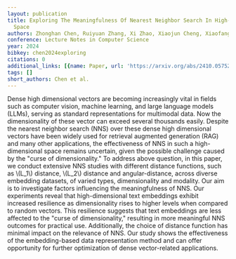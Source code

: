```yaml
---
layout: publication
title: Exploring The Meaningfulness Of Nearest Neighbor Search In High-dimensional
  Space
authors: Zhonghan Chen, Ruiyuan Zhang, Xi Zhao, Xiaojun Cheng, Xiaofang Zhou
conference: Lecture Notes in Computer Science
year: 2024
bibkey: chen2024exploring
citations: 0
additional_links: [{name: Paper, url: 'https://arxiv.org/abs/2410.05752'}]
tags: []
short_authors: Chen et al.
---
```

Dense high dimensional vectors are becoming increasingly vital in fields such
as computer vision, machine learning, and large language models (LLMs), serving
as standard representations for multimodal data. Now the dimensionality of
these vector can exceed several thousands easily. Despite the nearest neighbor
search (NNS) over these dense high dimensional vectors have been widely used
for retrieval augmented generation (RAG) and many other applications, the
effectiveness of NNS in such a high-dimensional space remains uncertain, given
the possible challenge caused by the "curse of dimensionality." To address
above question, in this paper, we conduct extensive NNS studies with different
distance functions, such as \\(L_1\\) distance, \\(L_2\\) distance and
angular-distance, across diverse embedding datasets, of varied types,
dimensionality and modality. Our aim is to investigate factors influencing the
meaningfulness of NNS. Our experiments reveal that high-dimensional text
embeddings exhibit increased resilience as dimensionality rises to higher
levels when compared to random vectors. This resilience suggests that text
embeddings are less affected to the "curse of dimensionality," resulting in
more meaningful NNS outcomes for practical use. Additionally, the choice of
distance function has minimal impact on the relevance of NNS. Our study shows
the effectiveness of the embedding-based data representation method and can
offer opportunity for further optimization of dense vector-related
applications.